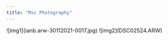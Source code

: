 ```yaml
---
title: "Msc Photography"
---
```


<style>
    p.tagline {
        display: none;
    }
</style>

<div markdown="1" id="photography">
![img1](ianb.arw-30112021-0017.jpg)
![img2](DSC02524.ARW)
</div>
